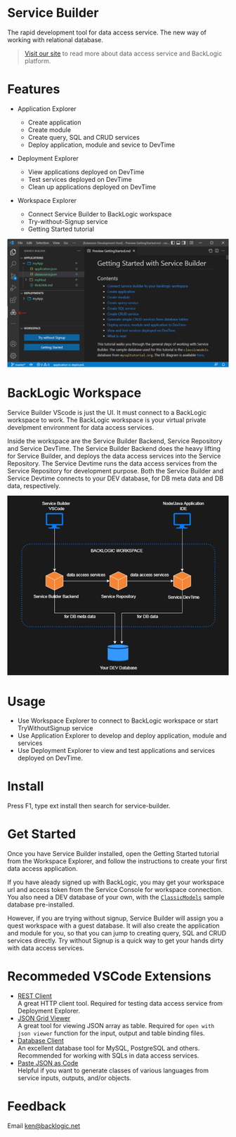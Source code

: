 # Service Builder

The rapid development tool for data access service. The new way of working with relational database.
>[Visit our site](https://web.backlogic.net) to read more about data access service and BackLogic platform.

# Features

- Application Explorer
  - Create application
  - Create module
  - Create query, SQL and CRUD services
  - Deploy application, module and sevice to DevTime  
  
- Deployment Explorer
  - View applications deployed on DevTime
  - Test services deployed on DevTime
  - Clean up applications deployed on DevTime

- Workspace Explorer
  - Connect Service Builder to BackLogic workspace
  - Try-without-Signup service
  - Getting Started tutorial

![Service Builder Explorer](./resources/images/service-builder-explorer.png)

# BackLogic Workspace

Service Builder VScode is just the UI. It must connect to a BackLogic workspace to work. The BackLogic workspace is your virtual private develpment environment for data access services.  

Inside the workspace are the Service Builder Backend, Service Repository and Service DevTime. The Service Builder Backend does the heavy lifting for Service Builder, and deploys the data access services into the Service Repository. The Service Devtime runs the data access services from the Service Repository for development purpose. Both the Service Builder and Service Devtime connects to your DEV database, for DB meta data and DB data, respectively.

![BackLogic Workspace](./resources/images/backlogic-workspace.png)

# Usage

- Use Workspace Explorer to connect to BackLogic workspace or start TryWithoutSignup service
- Use Application Explorer to develop and deploy application, module and services
- Use Deployment Explorer to view and test applications and services deployed on DevTime.

# Install

Press F1, type ext install then search for service-builder.

# Get Started

Once you have Service Builder installed, open the Getting Started tutorial from the Workspace Explorer, and follow the instructions to create your first data access application.

If you have aleady signed up with BackLogic, you may get your workspace url and access token from the Service Console for workspace connection. You also need a DEV database of your own, with the [`ClassicModels`](https://www.mysqltutorial.org/mysql-sample-database.aspx) sample database pre-installed.

However, if you are trying without signup, Service Builder will assign you a quest workspace with a guest database. It will also create the application and module for you, so that you can jump to creating query, SQL and CRUD services directly. Try without Signup is a quick way to get your hands dirty with data access services.

# Recommeded VSCode Extensions

- [REST Client](https://marketplace.visualstudio.com/items?itemName=humao.rest-client)  
  A great HTTP client tool. Required for testing data access service from Deployment Explorer.
- [JSON Grid Viewer](https://marketplace.visualstudio.com/items?itemName=DutchIgor.json-viewer)  
  A great tool for viewing JSON array as table. Required for `open with json viewer` function for the input, output and table binding files.
- [Database Client](https://marketplace.visualstudio.com/items?itemName=cweijan.vscode-database-client2)  
  An excellent database tool for MySQL, PostgreSQL and others. Recommended for working with SQLs in data access services.
- [Paste JSON as Code](https://marketplace.visualstudio.com/items?itemName=quicktype.quicktype)  
  Helpful if you want to generate classes of various languages from service inputs, outputs, and/or objects.

# Feedback

Email ken@backlogic.net
